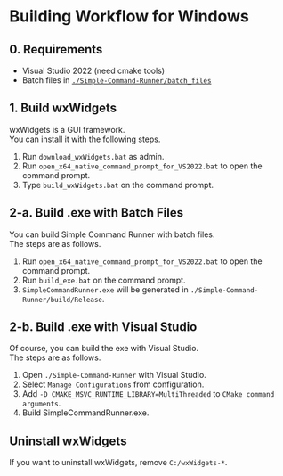 # Building Workflow for Windows

## 0. Requirements
- Visual Studio 2022 (need cmake tools)
- Batch files in [`./Simple-Command-Runner/batch_files`](../batch_files)

## 1. Build wxWidgets
wxWidgets is a GUI framework.<br>
You can install it with the following steps.

1. Run `download_wxWidgets.bat` as admin.
2. Run `open_x64_native_command_prompt_for_VS2022.bat` to open the command prompt.
3. Type `build_wxWidgets.bat` on the command prompt.

## 2-a. Build .exe with Batch Files
You can build Simple Command Runner with batch files.<br>
The steps are as follows.

1. Run `open_x64_native_command_prompt_for_VS2022.bat` to open the command prompt.
2. Run `build_exe.bat` on the command prompt.
3. `SimpleCommandRunner.exe` will be generated in `./Simple-Command-Runner/build/Release`.

## 2-b. Build .exe with Visual Studio
Of course, you can build the exe with Visual Studio.<br>
The steps are as follows.

1. Open `./Simple-Command-Runner` with Visual Studio.
2. Select `Manage Configurations` from configuration.
3. Add `-D CMAKE_MSVC_RUNTIME_LIBRARY=MultiThreaded` to `CMake command arguments`.
4. Build SimpleCommandRunner.exe.

## Uninstall wxWidgets
If you want to uninstall wxWidgets, remove `C:/wxWidgets-*`.